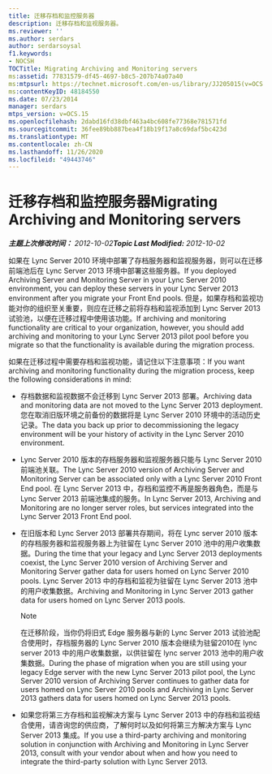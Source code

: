 ```yaml
---
title: 迁移存档和监控服务器
description: 迁移存档和监视服务器。
ms.reviewer: ''
ms.author: serdars
author: serdarsoysal
f1.keywords:
- NOCSH
TOCTitle: Migrating Archiving and Monitoring servers
ms:assetid: 77831579-df45-4697-b8c5-207b74a07a40
ms:mtpsurl: https://technet.microsoft.com/en-us/library/JJ205015(v=OCS.15)
ms:contentKeyID: 48184550
ms.date: 07/23/2014
manager: serdars
mtps_version: v=OCS.15
ms.openlocfilehash: 2dabd16fd38dbf463a4bc608fe77368e781571fd
ms.sourcegitcommit: 36fee89bb887bea4f18b19f17a8c69daf5bc423d
ms.translationtype: MT
ms.contentlocale: zh-CN
ms.lasthandoff: 11/26/2020
ms.locfileid: "49443746"
---
```

# <a name="migrating-archiving-and-monitoring-servers"></a><span data-ttu-id="625ca-103">迁移存档和监控服务器</span><span class="sxs-lookup"><span data-stu-id="625ca-103">Migrating Archiving and Monitoring servers</span></span>

<div data-xmlns="http://www.w3.org/1999/xhtml">

<div class="topic" data-xmlns="http://www.w3.org/1999/xhtml" data-msxsl="urn:schemas-microsoft-com:xslt" data-cs="https://msdn.microsoft.com/">

<div data-asp="https://msdn2.microsoft.com/asp">



</div>

<div id="mainSection">

<div id="mainBody"><span data-ttu-id="625ca-104">

<span> </span></span><span class="sxs-lookup"><span data-stu-id="625ca-104">

<span> </span></span></span>

<span data-ttu-id="625ca-105">_**主题上次修改时间：** 2012-10-02_</span><span class="sxs-lookup"><span data-stu-id="625ca-105">_**Topic Last Modified:** 2012-10-02_</span></span>

<span data-ttu-id="625ca-106">如果在 Lync Server 2010 环境中部署了存档服务器和监视服务器，则可以在迁移前端池后在 Lync Server 2013 环境中部署这些服务器。</span><span class="sxs-lookup"><span data-stu-id="625ca-106">If you deployed Archiving Server and Monitoring Server in your Lync Server 2010 environment, you can deploy these servers in your Lync Server 2013 environment after you migrate your Front End pools.</span></span> <span data-ttu-id="625ca-107">但是，如果存档和监视功能对你的组织至关重要，则应在迁移之前将存档和监视添加到 Lync Server 2013 试验池，以便在迁移过程中使用该功能。</span><span class="sxs-lookup"><span data-stu-id="625ca-107">If archiving and monitoring functionality are critical to your organization, however, you should add archiving and monitoring to your Lync Server 2013 pilot pool before you migrate so that the functionality is available during the migration process.</span></span>

<span data-ttu-id="625ca-108">如果在迁移过程中需要存档和监视功能，请记住以下注意事项：</span><span class="sxs-lookup"><span data-stu-id="625ca-108">If you want archiving and monitoring functionality during the migration process, keep the following considerations in mind:</span></span>

  - <span data-ttu-id="625ca-109">存档数据和监视数据不会迁移到 Lync Server 2013 部署。</span><span class="sxs-lookup"><span data-stu-id="625ca-109">Archiving data and monitoring data are not moved to the Lync Server 2013 deployment.</span></span> <span data-ttu-id="625ca-110">您在取消旧版环境之前备份的数据将是 Lync Server 2010 环境中的活动历史记录。</span><span class="sxs-lookup"><span data-stu-id="625ca-110">The data you back up prior to decommissioning the legacy environment will be your history of activity in the Lync Server 2010 environment.</span></span>

  - <span data-ttu-id="625ca-111">Lync Server 2010 版本的存档服务器和监视服务器只能与 Lync Server 2010 前端池关联。</span><span class="sxs-lookup"><span data-stu-id="625ca-111">The Lync Server 2010 version of Archiving Server and Monitoring Server can be associated only with a Lync Server 2010 Front End pool.</span></span> <span data-ttu-id="625ca-112">在 Lync Server 2013 中，存档和监控不再是服务器角色，而是与 Lync Server 2013 前端池集成的服务。</span><span class="sxs-lookup"><span data-stu-id="625ca-112">In Lync Server 2013, Archiving and Monitoring are no longer server roles, but services integrated into the Lync Server 2013 Front End pool.</span></span>

  - <span data-ttu-id="625ca-113">在旧版本和 Lync Server 2013 部署共存期间，将在 Lync server 2010 版本的存档服务器和监视服务器上为驻留在 Lync Server 2010 池中的用户收集数据。</span><span class="sxs-lookup"><span data-stu-id="625ca-113">During the time that your legacy and Lync Server 2013 deployments coexist, the Lync Server 2010 version of Archiving Server and Monitoring Server gather data for users homed on Lync Server 2010 pools.</span></span> <span data-ttu-id="625ca-114">Lync Server 2013 中的存档和监视为驻留在 Lync Server 2013 池中的用户收集数据。</span><span class="sxs-lookup"><span data-stu-id="625ca-114">Archiving and Monitoring in Lync Server 2013 gather data for users homed on Lync Server 2013 pools.</span></span>
    
    <div>
    

    > [!NOTE]  
    > <span data-ttu-id="625ca-115">在迁移阶段，当你仍将旧式 Edge 服务器与新的 Lync Server 2013 试验池配合使用时，存档服务器的 Lync Server 2010 版本会继续为驻留2010在 lync server 2013 中的用户收集数据，以供驻留在 lync server 2013 池中的用户收集数据。</span><span class="sxs-lookup"><span data-stu-id="625ca-115">During the phase of migration when you are still using your legacy Edge server with the new Lync Server 2013 pilot pool, the Lync Server 2010 version of Archiving Server continues to gather data for users homed on Lync Server 2010 pools and Archiving in Lync Server 2013 gathers data for users homed on Lync Server 2013 pools.</span></span>

    
    </div>

  - <span data-ttu-id="625ca-116">如果您将第三方存档和监视解决方案与 Lync Server 2013 中的存档和监视结合使用，请咨询您的供应商，了解何时以及如何将第三方解决方案与 Lync Server 2013 集成。</span><span class="sxs-lookup"><span data-stu-id="625ca-116">If you use a third-party archiving and monitoring solution in conjunction with Archiving and Monitoring in Lync Server 2013, consult with your vendor about when and how you need to integrate the third-party solution with Lync Server 2013.</span></span>

<span data-ttu-id="625ca-117"></div>

<span> </span>

</div>

</div>

</span><span class="sxs-lookup"><span data-stu-id="625ca-117"></div>

<span> </span>

</div>

</div>

</span></span></div>

